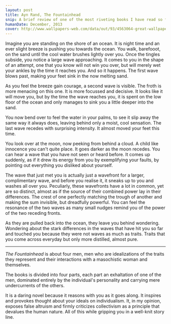 ```yaml
---
layout: post
title: Ayn Rand, The Fountainhead
snip: A brief review of one of the most riveting books I have read so far.
humanDate: December, 2013
cover: http://www.wallpapers-web.com/data/out/93/4563064-great-wallpapers.jpg
---
```


Imagine you are standing on the shore of an ocean. It is night time and an ever
slight breeze is pushing you towards the ocean. You walk, barefooot, on the
sand until the cool water brushes lightly over you. Once the tingles subside,
you notice a large wave approaching. It comes to you in the shape of an
attempt, one that you know will not win you over, but will merely wet your
ankles by the time it reaches you. And so it happens. The first wave blows
past, making your feet sink in the now melting sand.

As you feel the breeze gain courage, a second wave is visible. The froth is
more menacing on this one. It is more focussed and decisive. It looks like it
will move you, but by the time the wave reaches you, it is spent on the low
floor of the ocean and only manages to sink you a little deeper into the sand.

You now bend over to feel the water in your palms, to see it slip away the same
way it always does, leaving behind only a moist, cool sensation. The last wave
recedes with surprising intensity. It almost moved your feet this time.

You look over at the moon, now peeking from behind a cloud. A child like
innocence you can't quite place. It goes darker as the moon recedes. You can
hear a wave that you have not seen or heard before. It comes up suddenly, as if
it drew its energy from you by exemplifying your faults, by pointing out
everything you disliked about yourself.

The wave that just met you is actually just a wavefront for a larger,
complimentary wave, and before you realise it, it sneaks up to you and washes
all over you. Peculiarly, these wavefronts have a lot in common, yet are so
distinct, almost as if the source of their combined power lay in their
differences. The crest of one perfectly matching the trough of another and
making the sum invisible, but dreadfully powerful. You can feel the resonance
of the two waves as many small nudges remind you of the power of the two
receding fronts.

As they are pulled back into the ocean, they leave you behind wondering.
Wondering about the stark differences in the waves that have hit you so far and
touched you because they were not waves as much as traits. Traits that you come
across everyday but only more distilled, almost pure.

<hr>

<i>The Fountainhead</i> is about four men, men who are idealizations of the
traits they represent and their interactions with a masochistic woman and
themselves.

The books is divided into four parts, each part an exhaltation of one of the
men, dominated entirely by the individual's personality and carrying mere
undercurrents of the others. 

It is a daring novel because it reasons with you as it goes along. It inspires
and provokes thought about your ideals on individualism. It, in my opinion,
exposes false altruism and firmly criticizes collectivism as a principle that
devalues the human nature. All of this while gripping you in a well-knit story
line.
